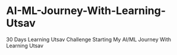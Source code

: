 # AI-ML-Journey-With-Learning-Utsav
30 Days Learning Utsav Challenge 
Starting My AI/ML Journey With Learning Utsav
